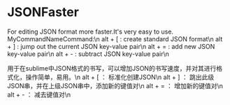 # JSONFaster
For editing JSON format more faster.It's very easy to use.
MyCommandNameCommand:\n
alt + [ : create standard JSON format\n
alt + ] : jump out the current JSON key-value pair\n
alt + = : add new JSON key-value pair\n
alt + - : subtract JSON key-value pair\n


用于在sublime中JSON格式的书写，可以增加JSON的书写速度，并对其进行格式化，操作简单，易用。\n
alt + [ ： 标准化创建JSON\n
alt + ] ： 跳出此级JSON串，并在上级JSON串中，添加新的键值对\n
alt + = ： 增加新的键值对\n
alt + - ： 减去键值对\n

